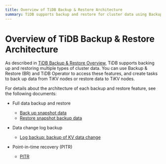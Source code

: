 ```yaml
---
title: Overview of TiDB Backup & Restore Architecture
summary: TiDB supports backup and restore for cluster data using Backup & Restore (BR) and TiDB Operator. Tasks can be created to back up data from TiKV nodes and restore data to TiKV nodes. The architecture includes full data backup and restore, data change log backup, and point-in-time recovery (PITR). For details, refer to specific documents for each feature.
---
```


# Overview of TiDB Backup & Restore Architecture

As described in [TiDB Backup & Restore Overview](/br/backup-and-restore-overview.md), TiDB supports backing up and restoring multiple types of cluster data. You can use Backup & Restore (BR) and TiDB Operator to access these features, and create tasks to back up data from TiKV nodes or restore data to TiKV nodes.

For details about the architecture of each backup and restore feature, see the following documents:

- Full data backup and restore

    - [Back up snapshot data](/br/br-snapshot-architecture.md#process-of-backup)
    - [Restore snapshot backup data](/br/br-snapshot-architecture.md#process-of-restore)

- Data change log backup

    - [Log backup: backup of KV data change](/br/br-log-architecture.md#process-of-log-backup)

- Point-in-time recovery (PITR)

    - [PITR](/br/br-log-architecture.md#process-of-pitr)
